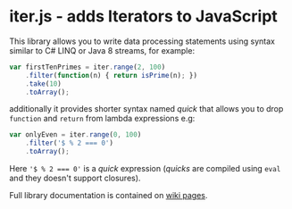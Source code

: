 
# iter.js - adds Iterators to JavaScript

This library allows you to write data processing statements using syntax similar to C# LINQ or Java 8 streams, for example:
```javascript
var firstTenPrimes = iter.range(2, 100)
    .filter(function(n) { return isPrime(n); })
    .take(10)
    .toArray();
```
additionally it provides shorter syntax named _quick_ that allows you to drop `function` and `return` from lambda expressions e.g:
```javascript
var onlyEven = iter.range(0, 100)
    .filter('$ % 2 === 0')
    .toArray();
```
Here `'$ % 2 === 0'` is a _quick_ expression (_quicks_ are compiled using `eval` and they doesn't support closures).

Full library documentation is contained on [wiki pages](wiki).
